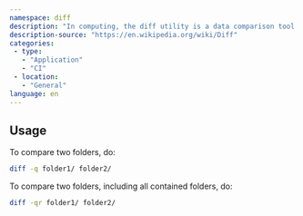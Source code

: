```yaml
---
namespace: diff
description: "In computing, the diff utility is a data comparison tool that calculates and displays the differences between two files. Unlike edit distance notions used for other purposes, diff is line-oriented rather than character-oriented, but it is like Levenshtein distance in that it tries to determine the smallest set of deletions and insertions to create one file from the other. The diff command displays the changes made in a standard format, such that both humans and machines can understand the changes and apply them: given one file and the changes, the other file can be created."
description-source: "https://en.wikipedia.org/wiki/Diff"
categories:
 - type:
   - "Application"
   - "CI"
 - location:
   - "General"
language: en
---
```


## Usage

To compare two folders, do:

```bash
diff -q folder1/ folder2/
```

To compare two folders, including all contained folders, do:

```bash
diff -qr folder1/ folder2/
```